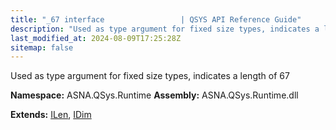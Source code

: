 ```yaml
---
title: "_67 interface                 | QSYS API Reference Guide"
description: "Used as type argument for fixed size types, indicates a length of 67  "
last_modified_at: 2024-08-09T17:25:28Z
sitemap: false
---
```


Used as type argument for fixed size types, indicates a length of 67 

**Namespace:** ASNA.QSys.Runtime
**Assembly:** ASNA.QSys.Runtime.dll

**Extends:** [ILen](/reference/runtime/qsys-runtime/i-len.html), [IDim](/reference/runtime/qsys-runtime/i-dim.html)
<br>
<br>
